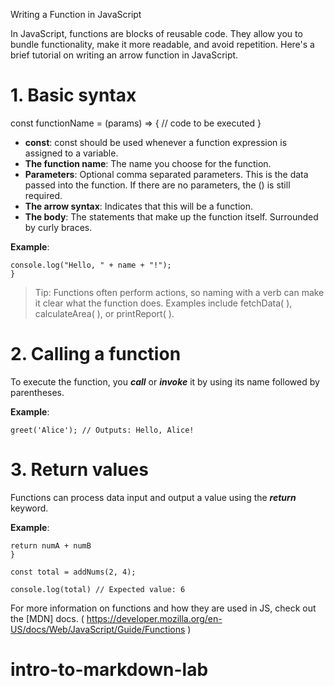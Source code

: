Writing a Function in JavaScript

In JavaScript, functions are blocks of reusable code. They allow you to bundle functionality, make it more readable, and avoid repetition. Here's a brief tutorial on writing an arrow function in JavaScript.

# 1. Basic syntax

const functionName = (params) => {
// code to be executed
}

- **const**: const should be used whenever a function expression is assigned to a variable.
- **The function name**: The name you choose for the function.
- **Parameters**: Optional comma separated parameters. This is the data passed into the function. If there are no parameters, the () is still required.
- **The arrow syntax**: Indicates that this will be a function.
- **The body**: The statements that make up the function itself. Surrounded by curly braces.

**Example**:

```const greet = (name) => {
console.log("Hello, " + name + "!");
}
```

> Tip: Functions often perform actions, so naming with a verb can make it clear what the function does. Examples include fetchData( ), calculateArea( ), or printReport( ).

# 2. Calling a function

To execute the function, you **_call_** or **_invoke_** it by using its name followed by parentheses.

**Example**:

`greet('Alice'); // Outputs: Hello, Alice!`

# 3. Return values

Functions can process data input and output a value using the **_return_** keyword.

**Example**:

```const addNums = (numA, numB) => {
return numA + numB
}

const total = addNums(2, 4);

console.log(total) // Expected value: 6
```

For more information on functions and how they are used in JS, check out the [MDN] docs.
( https://developer.mozilla.org/en-US/docs/Web/JavaScript/Guide/Functions )
# intro-to-markdown-lab
